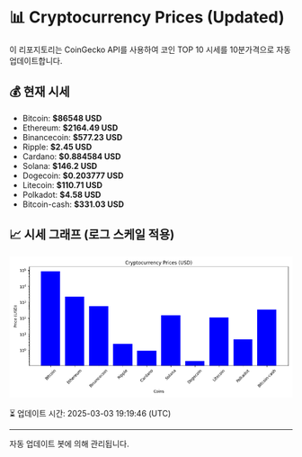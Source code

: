 
# 📊 Cryptocurrency Prices (Updated)

이 리포지토리는 CoinGecko API를 사용하여 코인 TOP 10 시세를 10분가격으로 자동 업데이트합니다.

## 💰 현재 시세
- Bitcoin: **$86548 USD**
- Ethereum: **$2164.49 USD**
- Binancecoin: **$577.23 USD**
- Ripple: **$2.45 USD**
- Cardano: **$0.884584 USD**
- Solana: **$146.2 USD**
- Dogecoin: **$0.203777 USD**
- Litecoin: **$110.71 USD**
- Polkadot: **$4.58 USD**
- Bitcoin-cash: **$331.03 USD**

## 📈 시세 그래프 (로그 스케일 적용)
![Crypto Prices](crypto_prices.png)

⏳ 업데이트 시간: 2025-03-03 19:19:46 (UTC)

---
자동 업데이트 봇에 의해 관리됩니다.
